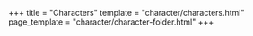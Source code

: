 +++
title = "Characters" 
template = "character/characters.html"
page_template = "character/character-folder.html"
+++
